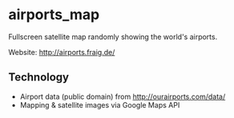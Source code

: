 airports_map
============

Fullscreen satellite map randomly showing the world's airports.

Website: http://airports.fraig.de/

Technology
----------
* Airport data (public domain) from http://ourairports.com/data/
* Mapping & satellite images via Google Maps API

